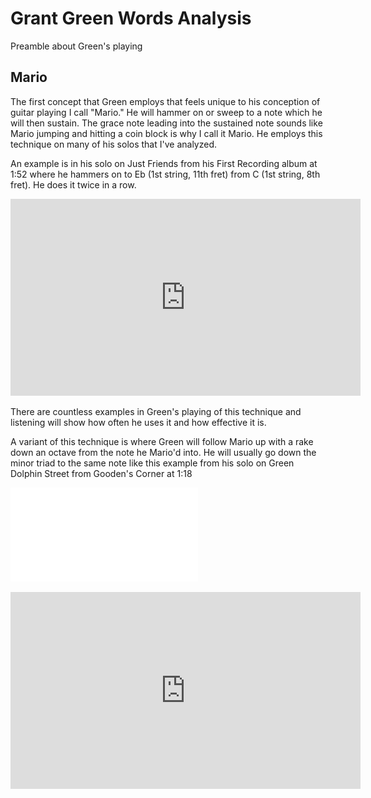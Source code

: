 # Grant Green Words Analysis

Preamble about Green's playing

## Mario

The first concept that Green employs that feels unique to his conception of guitar playing I call "Mario." He will hammer on or sweep to a note which he will then sustain. The grace note leading into the sustained note sounds like Mario jumping and hitting a coin block is why I call it Mario. He employs this technique on many of his solos that I've analyzed.  

An example is in his solo on Just Friends from his First Recording album at 1:52 where he hammers on to Eb (1st string, 11th fret) from C (1st string, 8th fret). He does it twice in a row.

<iframe width="560" height="315" src="https://www.youtube.com/embed/x1cEbHpjjNs?start=111" frameborder="0" allow="accelerometer; autoplay; clipboard-write; encrypted-media; gyroscope; picture-in-picture" allowfullscreen></iframe>

There are countless examples in Green's playing of this technique and listening will show how often he uses it and how effective it is. 

A variant of this technique is where Green will follow Mario up with a rake down an octave from the note he Mario'd into. He will usually go down the minor triad to the same note like this example from his solo on Green Dolphin Street from Gooden's Corner at 1:18

![Image of Mario Variant](mario_variant.pdf)

<iframe width="560" height="315" src="https://www.youtube.com/embed/vUCYrcWbaH0?start=74" frameborder="0" allow="accelerometer; autoplay; clipboard-write; encrypted-media; gyroscope; picture-in-picture" allowfullscreen></iframe>
